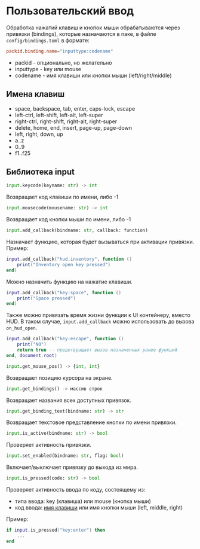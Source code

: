 # Пользовательский ввод

Обработка нажатий клавиш и кнопок мыши обрабатываются через привязки (bindings), которые назначаются в паке, в файле `config/bindings.toml` в формате:

```toml
packid.binding.name="inputtype:codename"
```

- packid - опционально, но желательно
- inputtype - key или mouse
- codename - имя клавиши или кнопки мыши (left/right/middle)

## Имена клавиш

- space, backspace, tab, enter, caps-lock, escape
- left-ctrl, left-shift, left-alt, left-super
- right-ctrl, right-shift, right-alt, right-super
- delete, home, end, insert, page-up, page-down
- left, right, down, up
- a..z
- 0..9
- f1..f25

## Библиотека input

```python
input.keycode(keyname: str) -> int
```

Возвращает код клавиши по имени, либо -1

```python
input.mousecode(mousename: str) -> int
```

Возвращает код кнопки мыши по имени, либо -1

```python
input.add_callback(bindname: str, callback: function)
```

Назначает функцию, которая будет вызываться при активации привязки. Пример:

```lua
input.add_callback("hud.inventory", function ()
	print("Inventory open key pressed")
end)
```

Можно назначить функцию на нажатие клавиши.

```lua
input.add_callback("key:space", function ()
    print("Space pressed")
end)
```

Также можно привязать время жизни функции к UI контейнеру, вместо HUD.
В таком случае, `input.add_callback` можно использовать до вызова `on_hud_open`.

```lua
input.add_callback("key:escape", function ()
    print("NO")
    return true -- предотвращает вызов назначенных ранее функций
end, document.root)
```

```python
input.get_mouse_pos() -> {int, int}
```

Возвращает позицию курсора на экране.

```python
input.get_bindings() -> массив строк
```

Возвращает названия всех доступных привязок.

```python
input.get_binding_text(bindname: str) -> str
```

Возвращает текстовое представление кнопки по имени привязки.

```python
input.is_active(bindname: str) -> bool
```

Проверяет активность привязки.

```python
input.set_enabled(bindname: str, flag: bool)
```

Включает/выключает привязку до выхода из мира.

```python
input.is_pressed(code: str) -> bool
```

Проверяет активность ввода по коду, состоящему из:
- типа ввода: key (клавиша) или mouse (кнопка мыши)
- код ввода: [имя клавиши](#имена-клавиш) или имя кнопки мыши (left, middle, right)

Пример: 
```lua
if input.is_pressed("key:enter") then
    ...
end
```
